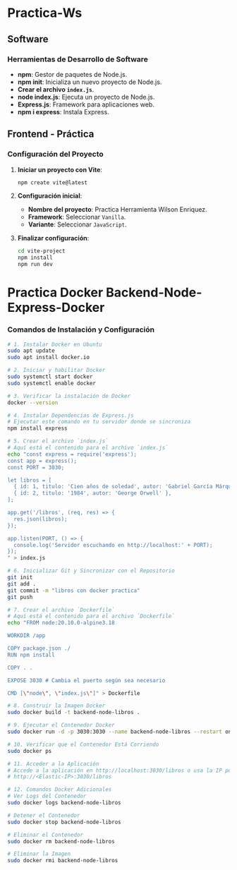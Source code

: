 # Practica-Ws

## Software

### Herramientas de Desarrollo de Software
- **npm**: Gestor de paquetes de Node.js.
- **npm init**: Inicializa un nuevo proyecto de Node.js.
- **Crear el archivo `index.js`**.
- **node index.js**: Ejecuta un proyecto de Node.js.
- **Express.js**: Framework para aplicaciones web.
- **npm i express**: Instala Express.

## Frontend - Práctica

### Configuración del Proyecto
1. **Iniciar un proyecto con Vite**:
    ```bash
    npm create vite@latest
    ```

2. **Configuración inicial**:
    - **Nombre del proyecto**: Practica Herramienta Wilson Enriquez.
    - **Framework**: Seleccionar `Vanilla`.
    - **Variante**: Seleccionar `JavaScript`.

3. **Finalizar configuración**:
    ```bash
    cd vite-project
    npm install
    npm run dev
    ```

# Practica Docker Backend-Node-Express-Docker

### Comandos de Instalación y Configuración

```bash
# 1. Instalar Docker en Ubuntu
sudo apt update
sudo apt install docker.io

# 2. Iniciar y habilitar Docker
sudo systemctl start docker
sudo systemctl enable docker

# 3. Verificar la instalación de Docker
docker --version

# 4. Instalar Dependencias de Express.js
# Ejecutar este comando en tu servidor donde se sincroniza
npm install express

# 5. Crear el archivo `index.js`
# Aquí está el contenido para el archivo `index.js`
echo "const express = require('express');
const app = express();
const PORT = 3030;

let libros = [
  { id: 1, titulo: 'Cien años de soledad', autor: 'Gabriel García Márquez' },
  { id: 2, titulo: '1984', autor: 'George Orwell' },
];

app.get('/libros', (req, res) => {
  res.json(libros);
});

app.listen(PORT, () => {
  console.log('Servidor escuchando en http://localhost:' + PORT);
});
" > index.js

# 6. Inicializar Git y Sincronizar con el Repositorio
git init
git add .
git commit -m "libros con docker practica"
git push

# 7. Crear el archivo `Dockerfile`
# Aquí está el contenido para el archivo `Dockerfile`
echo "FROM node:20.10.0-alpine3.18

WORKDIR /app

COPY package.json ./
RUN npm install

COPY . .

EXPOSE 3030 # Cambia el puerto según sea necesario

CMD [\"node\", \"index.js\"]" > Dockerfile

# 8. Construir la Imagen Docker
sudo docker build -t backend-node-libros .

# 9. Ejecutar el Contenedor Docker
sudo docker run -d -p 3030:3030 --name backend-node-libros --restart on-failure backend-node-libros

# 10. Verificar que el Contenedor Está Corriendo
sudo docker ps

# 11. Acceder a la Aplicación
# Accede a la aplicación en http://localhost:3030/libros o usa la IP pública en caso de estar en un servidor AWS:
# http://<Elastic-IP>:3030/libros

# 12. Comandos Docker Adicionales
# Ver Logs del Contenedor
sudo docker logs backend-node-libros

# Detener el Contenedor
sudo docker stop backend-node-libros

# Eliminar el Contenedor
sudo docker rm backend-node-libros

# Eliminar la Imagen
sudo docker rmi backend-node-libros
